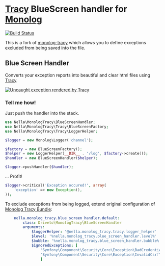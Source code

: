 # [Tracy](https://tracy.nette.org) BlueScreen handler for [Monolog](https://github.com/Seldaek/monolog)

[![Build Status](https://travis-ci.org/driveto/monolog-tracy.svg?branch=master)](https://travis-ci.org/driveto/monolog-tracy)

This is a fork of [monolog-tracy](https://github.com/nella/monolog-tracy) which allows you to define exceptions excluded from being saved into the file.


## Blue Screen Handler

Converts your exception reports into beautiful and clear html files using [Tracy](https://tracy.nette.org).

[![Uncaught exception rendered by Tracy](http://nette.github.io/tracy/images/tracy-exception.png)](http://nette.github.io/tracy/tracy-exception.html)

### Tell me how!

Just push the handler into the stack.

```php
use Nella\MonologTracy\BlueScreenHandler;
use Nella\MonologTracy\Tracy\BlueScreenFactory;
use Nella\MonologTracy\Tracy\LoggerHelper;

$logger = new Monolog\Logger('channel');

$factory = new BlueScreenFactory();
$helper = new LoggerHelper(__DIR__ . '/log', $factory->create());
$handler = new BlueScreenHandler($helper);

$logger->pushHandler($handler);
```

… Profit!

```php
$logger->critical('Exception occured!', array(
    'exception' => new Exception(),
));
```

To exclude exceptions from being logged, extend original configuration of [Monolog Tracy Bundle](https://github.com/nella/monolog-tracy-bundle):

```yaml
    nella.monolog_tracy.blue_screen_handler.default:
        class: Driveto\MonologTracy\BlueScreenHandler
        arguments:
            $loggerHelper: '@nella.monolog_tracy.tracy.logger_helper'
            $level: '%nella.monolog_tracy.blue_screen_handler.level%'
            $bubble: '%nella.monolog_tracy.blue_screen_handler.bubble%'
            $ignoredExceptions: [
                'Symfony\Component\Security\Core\Exception\BadCredentialsException',
                'Symfony\Component\Security\Core\Exception\InvalidCsrfTokenException'
                ]
